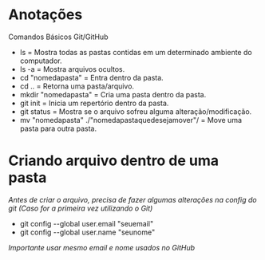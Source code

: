 # Anotações

Comandos Básicos Git/GitHub

* ls = Mostra todas as pastas contidas em um determinado ambiente do computador.
* ls -a = Mostra arquivos ocultos.
* cd "nomedapasta" = Entra dentro da pasta.
* cd .. = Retorna uma pasta/arquivo.
* mkdir "nomedapasta" = Cria uma pasta dentro da pasta.
* git init = Inicia um repertório dentro da pasta.
* git status = Mostra se o arquivo sofreu alguma alteração/modificação.
* mv "nomedapasta" ./"nomedapastaquedesejamover"/ = Move uma pasta para outra pasta.

# Criando arquivo dentro de uma pasta

*Antes de criar o arquivo, precisa de fazer algumas alterações na config do git (Caso for a primeira vez utilizando o Git)*

* git config --global user.email "seuemail"
* git config --global user.name "seunome"

*Importante usar mesmo email e nome usados no GitHub*
 
